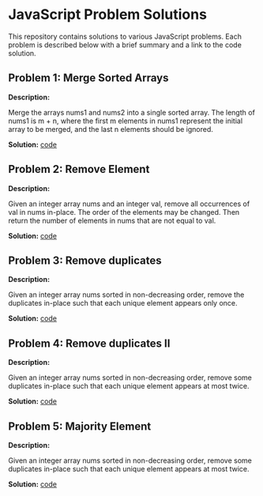 # JavaScript Problem Solutions

This repository contains solutions to various JavaScript problems. Each problem is described below with a brief summary and a link to the code solution.

## Problem 1: Merge Sorted Arrays

**Description:**

Merge the arrays nums1 and nums2 into a single sorted array.
The length of nums1 is m + n, where the first m elements in nums1 represent the initial array to be merged,
and the last n elements should be ignored.

**Solution:**
[code](https://github.com/ZiadHmedan/js-proplemSolving/blob/master/mergeSortedArray.js)

## Problem 2: Remove Element

**Description:**

Given an integer array nums and an integer val, remove all occurrences of val in nums in-place. The order of the elements may be changed. Then return the number of elements in nums that are not equal to val.

**Solution:**
[code](https://github.com/ZiadHmedan/js-proplemSolving/blob/master/RemoveElement.js)

## Problem 3: Remove duplicates

**Description:**

Given an integer array nums sorted in non-decreasing order, remove the duplicates in-place such that each unique element appears only once.

**Solution:**
[code](https://github.com/ZiadHmedan/js-proplemSolving/blob/master/RemoveDuplicates.js)

## Problem 4: Remove duplicates II

**Description:**

Given an integer array nums sorted in non-decreasing order, remove some duplicates in-place such that each unique element appears at most twice.

**Solution:**
[code](https://github.com/ZiadHmedan/js-proplemSolving/blob/master/RemoveDuplicatesII.js)

## Problem 5: Majority Element

**Description:**

Given an integer array nums sorted in non-decreasing order, remove some duplicates in-place such that each unique element appears at most twice.

**Solution:**
[code](https://github.com/ZiadHmedan/js-proplemSolving/blob/master/MajorityElement.js)